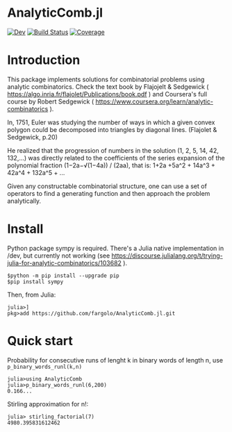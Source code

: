 # AnalyticComb.jl

[![Dev](https://img.shields.io/badge/docs-dev-blue.svg)](https://fargolo.github.io/AnalyticComb.jl/dev/)
[![Build Status](https://github.com/fargolo/AnalyticComb.jl/actions/workflows/CI.yml/badge.svg?branch=main)](https://github.com/fargolo/AnalyticComb.jl/actions/workflows/CI.yml?query=branch%3Amain)
[![Coverage](https://codecov.io/gh/fargolo/AnalyticComb.jl/branch/main/graph/badge.svg)](https://codecov.io/gh/fargolo/AnalyticComb.jl)


# Introduction  
This package implements solutions for combinatorial problems using analytic combinatorics.
Check the text book by Flajojelt & Sedgewick ( https://algo.inria.fr/flajolet/Publications/book.pdf ) and Coursera's full course by Robert Sedgewick ( https://www.coursera.org/learn/analytic-combinatorics ).  

In, 1751, Euler was studying the number of ways in which a given convex polygon could be decomposed into triangles by diagonal lines. (Flajolet & Sedgewick, p.20)

He realized that the progression of numbers in the solution (1, 2, 5, 14, 42, 132,...) was directly related to the coefficients of the series expansion of the polynomial fraction (1−2a−√(1−4a)) / (2aa), that is:
1+2a +5a^2 + 14a^3 + 42a^4 + 132a^5 + ...

Given any constructable combinatorial structure, one can use a set of operators to find a generating function and then approach the problem analytically.

# Install

Python package sympy is required. There's a Julia native implementation in /dev, but currently not working (see  https://discourse.julialang.org/t/trying-julia-for-analytic-combinatorics/103682 ).  

```
$python -m pip install --upgrade pip
$pip install sympy
```

Then, from Julia:  
```
julia>]
pkg>add https://github.com/fargolo/AnalyticComb.jl.git
```

# Quick start  

Probability for consecutive runs of lenght k in binary words of length n, use `p_binary_words_runl(k,n)`

```
julia>using AnalyticComb
julia>p_binary_words_runl(6,200)
0.166...
```

Stirling approximation for n!:
```
julia> stirling_factorial(7)
4980.395831612462
```

